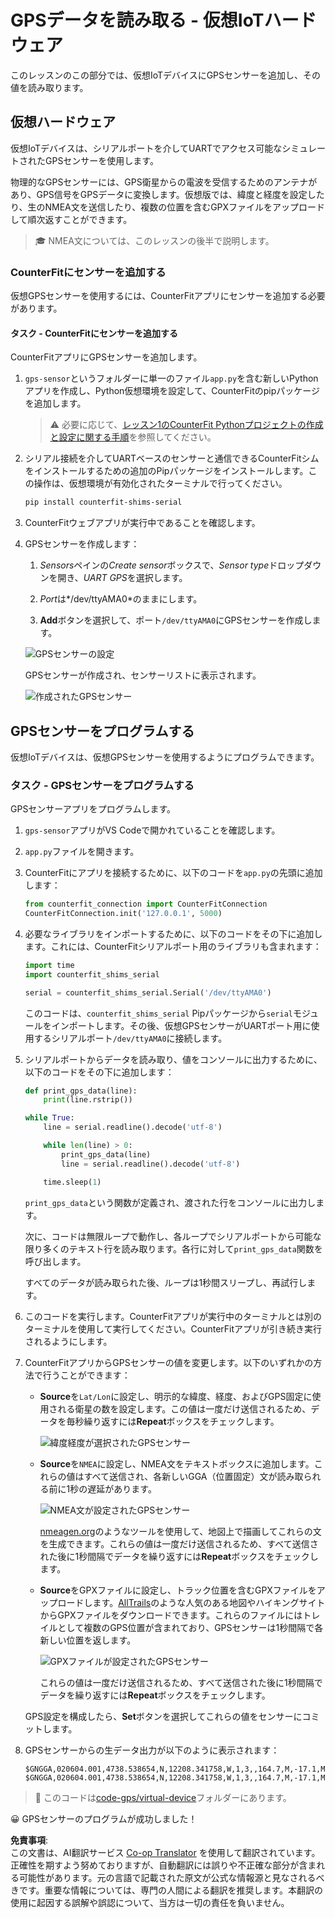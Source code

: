<!--
CO_OP_TRANSLATOR_METADATA:
{
  "original_hash": "64f18a8f8aaa1fef5e7320e0992d8b3a",
  "translation_date": "2025-08-25T00:46:20+00:00",
  "source_file": "3-transport/lessons/1-location-tracking/virtual-device-gps-sensor.md",
  "language_code": "ja"
}
-->
# GPSデータを読み取る - 仮想IoTハードウェア

このレッスンのこの部分では、仮想IoTデバイスにGPSセンサーを追加し、その値を読み取ります。

## 仮想ハードウェア

仮想IoTデバイスは、シリアルポートを介してUARTでアクセス可能なシミュレートされたGPSセンサーを使用します。

物理的なGPSセンサーには、GPS衛星からの電波を受信するためのアンテナがあり、GPS信号をGPSデータに変換します。仮想版では、緯度と経度を設定したり、生のNMEA文を送信したり、複数の位置を含むGPXファイルをアップロードして順次返すことができます。

> 🎓 NMEA文については、このレッスンの後半で説明します。

### CounterFitにセンサーを追加する

仮想GPSセンサーを使用するには、CounterFitアプリにセンサーを追加する必要があります。

#### タスク - CounterFitにセンサーを追加する

CounterFitアプリにGPSセンサーを追加します。

1. `gps-sensor`というフォルダーに単一のファイル`app.py`を含む新しいPythonアプリを作成し、Python仮想環境を設定して、CounterFitのpipパッケージを追加します。

    > ⚠️ 必要に応じて、[レッスン1のCounterFit Pythonプロジェクトの作成と設定に関する手順](../../../1-getting-started/lessons/1-introduction-to-iot/virtual-device.md)を参照してください。

1. シリアル接続を介してUARTベースのセンサーと通信できるCounterFitシムをインストールするための追加のPipパッケージをインストールします。この操作は、仮想環境が有効化されたターミナルで行ってください。

    ```sh
    pip install counterfit-shims-serial
    ```

1. CounterFitウェブアプリが実行中であることを確認します。

1. GPSセンサーを作成します：

    1. *Sensors*ペインの*Create sensor*ボックスで、*Sensor type*ドロップダウンを開き、*UART GPS*を選択します。

    1. *Port*は*/dev/ttyAMA0*のままにします。

    1. **Add**ボタンを選択して、ポート`/dev/ttyAMA0`にGPSセンサーを作成します。

    ![GPSセンサーの設定](../../../../../translated_images/counterfit-create-gps-sensor.6385dc9357d85ad1d47b4abb2525e7651fd498917d25eefc5a72feab09eedc70.ja.png)

    GPSセンサーが作成され、センサーリストに表示されます。

    ![作成されたGPSセンサー](../../../../../translated_images/counterfit-gps-sensor.3fbb15af0a5367566f2f11324ef5a6f30861cdf2b497071a5e002b7aa473550e.ja.png)

## GPSセンサーをプログラムする

仮想IoTデバイスは、仮想GPSセンサーを使用するようにプログラムできます。

### タスク - GPSセンサーをプログラムする

GPSセンサーアプリをプログラムします。

1. `gps-sensor`アプリがVS Codeで開かれていることを確認します。

1. `app.py`ファイルを開きます。

1. CounterFitにアプリを接続するために、以下のコードを`app.py`の先頭に追加します：

    ```python
    from counterfit_connection import CounterFitConnection
    CounterFitConnection.init('127.0.0.1', 5000)
    ```

1. 必要なライブラリをインポートするために、以下のコードをその下に追加します。これには、CounterFitシリアルポート用のライブラリも含まれます：

    ```python
    import time
    import counterfit_shims_serial
    
    serial = counterfit_shims_serial.Serial('/dev/ttyAMA0')
    ```

    このコードは、`counterfit_shims_serial` Pipパッケージから`serial`モジュールをインポートします。その後、仮想GPSセンサーがUARTポート用に使用するシリアルポート`/dev/ttyAMA0`に接続します。

1. シリアルポートからデータを読み取り、値をコンソールに出力するために、以下のコードをその下に追加します：

    ```python
    def print_gps_data(line):
        print(line.rstrip())
    
    while True:
        line = serial.readline().decode('utf-8')
    
        while len(line) > 0:
            print_gps_data(line)
            line = serial.readline().decode('utf-8')
    
        time.sleep(1)
    ```

    `print_gps_data`という関数が定義され、渡された行をコンソールに出力します。

    次に、コードは無限ループで動作し、各ループでシリアルポートから可能な限り多くのテキスト行を読み取ります。各行に対して`print_gps_data`関数を呼び出します。

    すべてのデータが読み取られた後、ループは1秒間スリープし、再試行します。

1. このコードを実行します。CounterFitアプリが実行中のターミナルとは別のターミナルを使用して実行してください。CounterFitアプリが引き続き実行されるようにします。

1. CounterFitアプリからGPSセンサーの値を変更します。以下のいずれかの方法で行うことができます：

    * **Source**を`Lat/Lon`に設定し、明示的な緯度、経度、およびGPS固定に使用される衛星の数を設定します。この値は一度だけ送信されるため、データを毎秒繰り返すには**Repeat**ボックスをチェックします。

      ![緯度経度が選択されたGPSセンサー](../../../../../translated_images/counterfit-gps-sensor-latlon.008c867d75464fbe7f84107cc57040df565ac07cb57d2f21db37d087d470197d.ja.png)

    * **Source**を`NMEA`に設定し、NMEA文をテキストボックスに追加します。これらの値はすべて送信され、各新しいGGA（位置固定）文が読み取られる前に1秒の遅延があります。

      ![NMEA文が設定されたGPSセンサー](../../../../../translated_images/counterfit-gps-sensor-nmea.c62eea442171e17e19528b051b104cfcecdc9cd18db7bc72920f29821ae63f73.ja.png)

      [nmeagen.org](https://www.nmeagen.org)のようなツールを使用して、地図上で描画してこれらの文を生成できます。これらの値は一度だけ送信されるため、すべて送信された後に1秒間隔でデータを繰り返すには**Repeat**ボックスをチェックします。

    * **Source**をGPXファイルに設定し、トラック位置を含むGPXファイルをアップロードします。[AllTrails](https://www.alltrails.com/)のような人気のある地図やハイキングサイトからGPXファイルをダウンロードできます。これらのファイルにはトレイルとして複数のGPS位置が含まれており、GPSセンサーは1秒間隔で各新しい位置を返します。

      ![GPXファイルが設定されたGPSセンサー](../../../../../translated_images/counterfit-gps-sensor-gpxfile.8310b063ce8a425ccc8ebeec8306aeac5e8e55207f007d52c6e1194432a70cd9.ja.png)

      これらの値は一度だけ送信されるため、すべて送信された後に1秒間隔でデータを繰り返すには**Repeat**ボックスをチェックします。

    GPS設定を構成したら、**Set**ボタンを選択してこれらの値をセンサーにコミットします。

1. GPSセンサーからの生データ出力が以下のように表示されます：

    ```output
    $GNGGA,020604.001,4738.538654,N,12208.341758,W,1,3,,164.7,M,-17.1,M,,*67
    $GNGGA,020604.001,4738.538654,N,12208.341758,W,1,3,,164.7,M,-17.1,M,,*67
    ```

> 💁 このコードは[code-gps/virtual-device](../../../../../3-transport/lessons/1-location-tracking/code-gps/virtual-device)フォルダーにあります。

😀 GPSセンサーのプログラムが成功しました！

**免責事項**:  
この文書は、AI翻訳サービス [Co-op Translator](https://github.com/Azure/co-op-translator) を使用して翻訳されています。正確性を期すよう努めておりますが、自動翻訳には誤りや不正確な部分が含まれる可能性があります。元の言語で記載された原文が公式な情報源と見なされるべきです。重要な情報については、専門の人間による翻訳を推奨します。本翻訳の使用に起因する誤解や誤認について、当方は一切の責任を負いません。